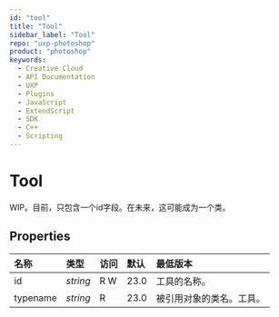 ```yaml
---
id: "tool"
title: "Tool"
sidebar_label: "Tool"
repo: "uxp-photoshop"
product: "photoshop"
keywords:
  - Creative Cloud
  - API Documentation
  - UXP
  - Plugins
  - JavaScript
  - ExtendScript
  - SDK
  - C++
  - Scripting
---
```


# Tool

WIP。目前，只包含一个id字段。在未来，这可能成为一个类。

## Properties

| 名称     | 类型     | 访问 | 默认 | 最低版本                 |
| :------ | :------ | :------ | :------ | :------ |
| id | *string* | R W | 23.0 | 工具的名称。 |
| typename | *string* | R | 23.0 | 被引用对象的类名。工具。 |
